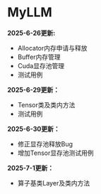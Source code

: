 # MyLLM

**2025-6-26更新:**
- Allocator内存申请与释放
- Buffer内存管理
- Cuda显存池管理
- 测试用例

**2025-6-29更新：**
- Tensor类及类内方法
- 测试用例

**2025-6-30更新：**
- 修正显存池释放Bug
- 增加Tensor显存池测试用例

**2025-7-1更新：**
- 算子基类Layer及类内方法
